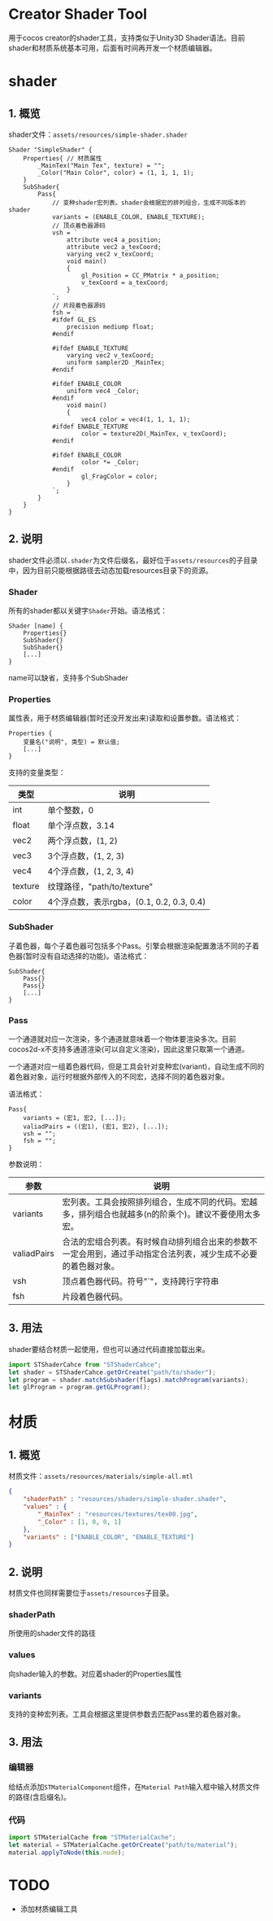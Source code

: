 # Creator Shader Tool
用于cocos creator的shader工具，支持类似于Unity3D Shader语法。目前shader和材质系统基本可用，后面有时间再开发一个材质编辑器。

# shader
## 1. 概览
shader文件：`assets/resources/simple-shader.shader`

```ShaderLab
Shader "SimpleShader" {
    Properties{ // 材质属性
        _MainTex("Main Tex", texture) = "";
        _Color("Main Color", color) = (1, 1, 1, 1);
    }
    SubShader{
        Pass{
            // 变种shader宏列表。shader会根据宏的排列组合，生成不同版本的shader
            variants = (ENABLE_COLOR, ENABLE_TEXTURE);
            // 顶点着色器源码
            vsh = `
                attribute vec4 a_position;
                attribute vec2 a_texCoord;
                varying vec2 v_texCoord;
                void main()
                {
                    gl_Position = CC_PMatrix * a_position;
                    v_texCoord = a_texCoord;
                }
            `;
            // 片段着色器源码
            fsh = `
            #ifdef GL_ES
                precision mediump float;
            #endif

            #ifdef ENABLE_TEXTURE
                varying vec2 v_texCoord;
                uniform sampler2D _MainTex;
            #endif

            #ifdef ENABLE_COLOR
                uniform vec4 _Color;
            #endif
                void main()
                {
                    vec4 color = vec4(1, 1, 1, 1);
            #ifdef ENABLE_TEXTURE
                    color = texture2D(_MainTex, v_texCoord);
            #endif

            #ifdef ENABLE_COLOR
                    color *= _Color;
            #endif
                    gl_FragColor = color;
                }
            `;
        }
    }
}
```
## 2. 说明
shader文件必须以`.shader`为文件后缀名，最好位于`assets/resources`的子目录中，因为目前只能根据路径去动态加载resources目录下的资源。

### Shader
所有的shader都以关键字`Shader`开始。语法格式：
```
Shader [name] {
    Properties{}
    SubShader{}
    SubShader{}
    [...]
}
```
name可以缺省，支持多个SubShader

### Properties
属性表，用于材质编辑器(暂时还没开发出来)读取和设置参数。语法格式：

```
Properties {
    变量名("说明", 类型) = 默认值;
    [...]
}
```

支持的变量类型：

类型  | 说明
------|-------
int   | 单个整数，0
float | 单个浮点数，3.14 
vec2  | 两个浮点数，(1, 2)
vec3  | 3个浮点数，(1, 2, 3)
vec4  | 4个浮点数，(1, 2, 3, 4)
texture  | 纹理路径，"path/to/texture"
color  | 4个浮点数，表示rgba，(0.1, 0.2, 0.3, 0.4)

### SubShader
子着色器，每个子着色器可包括多个Pass。引擎会根据渲染配置激活不同的子着色器(暂时没有自动选择的功能)。语法格式：
```
SubShader{
    Pass{}
    Pass{}
    [...]
}
```

### Pass
一个通道就对应一次渲染，多个通道就意味着一个物体要渲染多次。目前cocos2d-x不支持多通道渲染(可以自定义渲染)，因此这里只取第一个通道。

一个通道对应一组着色器代码，但是工具会针对变种宏(variant)，自动生成不同的着色器对象，运行时根据外部传入的不同宏，选择不同的着色器对象。

语法格式：
```
Pass{
    variants = (宏1, 宏2, [...]);
    valiadPairs = ((宏1), (宏1, 宏2), [...]);
    vsh = "";
    fsh = "";
}
```

参数说明：

参数  | 说明
------|--------
variants | 宏列表。工具会按照排列组合，生成不同的代码。宏越多，排列组合也就越多(n的阶乘个)。建议不要使用太多宏。
valiadPairs | 合法的宏组合列表。有时候自动排列组合出来的参数不一定会用到，通过手动指定合法列表，减少生成不必要的着色器对象。
vsh | 顶点着色器代码。符号"`"，支持跨行字符串
fsh | 片段着色器代码。

## 3. 用法
shader要结合材质一起使用，但也可以通过代码直接加载出来。
```js
import STShaderCahce from "STShaderCahce";
let shader = STShaderCahce.getOrCreate("path/to/shader");
let program = shader.matchSubshader(flags).matchProgram(variants);
let glProgram = program.getGLProgram();
```

# 材质
## 1. 概览
材质文件：`assets/resources/materials/simple-all.mtl`

```json
{
    "shaderPath" : "resources/shaders/simple-shader.shader",
    "values" : {
        "_MainTex" : "resources/textures/tex00.jpg",
        "_Color" : [1, 0, 0, 1]
    },
    "variants" : ["ENABLE_COLOR", "ENABLE_TEXTURE"]
}
```

## 2. 说明
材质文件也同样需要位于`assets/resources`子目录。

### shaderPath
所使用的shader文件的路径

### values
向shader输入的参数。对应着shader的Properties属性

### variants
支持的变种宏列表。工具会根据这里提供参数去匹配Pass里的着色器对象。

## 3. 用法
### 编辑器
给结点添加`STMaterialComponent`组件，在`Material Path`输入框中输入材质文件的路径(含后缀名)。

### 代码
```js
import STMaterialCache from "STMaterialCache";
let material = STMaterialCache.getOrCreate("path/to/material");
material.applyToNode(this.node);
```

# TODO
+ 添加材质编辑工具

